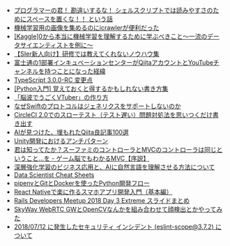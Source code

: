 - [プログラマーの君！ 勘違いするな！ シェルスクリプトでは読みやすさのためにスペースを置くな！！ という話](https://qiita.com/piroor/items/0cb44663430bfc66c204)
- [機械学習用の画像を集めるのにicrawlerが便利だった](https://qiita.com/tkt989/items/84c6581dfa1d9a42dc2d)
- [[Kaggle]0から本当に機械学習を理解するために学ぶべきこと～一流のデータサイエンティストを例に～](https://qiita.com/zenonnp/items/9cbb2860505a32059d89)
- [【SIer新人向け】研修では教えてくれないノウハウ集](https://qiita.com/old-stone/items/6221824566116710453f)
- [富士通の1部署インキュベーションセンターがQiitaアカウントとYouTubeチャンネルを持つことになった経緯](https://qiita.com/Fujitsu_IncubationCenter/items/241571dc04dabd739b73)
- [TypeScript 3.0.0-RC 変更点](https://qiita.com/vvakame/items/57a0559c45b88b2ae168)
- [[Python入門] 覚えておくと得するかもしれない書き方集](https://qiita.com/tyokuyoku/items/ed2a7081d59958adaeb9)
- [「脳波でうごくVTuber」の作り方](https://qiita.com/Fujitsu_IncubationCenter/items/111223ddbe01a23f9d68)
- [なぜSwiftのプロトコルはジェネリクスをサポートしないのか](https://qiita.com/koher/items/b21879a31210f7408502)
- [CircleCI 2.0でのスローテスト（テスト遅い）問題対処法を思いつくだけ書き出す](https://qiita.com/terrierscript/items/80dede32cc7935193b70)
- [AIが見つけた、埋もれたQiita良記事100選](https://qiita.com/youwht/items/900fb5f4e80b11e593a6)
- [Unity開発におけるアンチパターン](https://qiita.com/rookx/items/39d0dbcf9bea0321ee63)
- [君は知ってたか？スーファミのコントローラとMVCのコントローラは同じということ…を - ゲーム脳でもわかるMVC【序説】](https://qiita.com/sasanquaneuf/items/c9f62575a775a165ce5f)
- [深層強化学習のビジネス応用と、AIに自然言語を理解させる方法について](https://qiita.com/sugulu/items/824b6951088ad79222da)
- [Data Scientist Cheat Sheets](https://qiita.com/akatsukaha/items/8205d731d40bf694ce9c)
- [pipenvとGitとDockerを使ったPython開発フロー](https://qiita.com/Aruneko/items/796d7eeb61e1f36ae4a0)
- [React Nativeで楽に作るスマホアプリ開発入門（基本編）](https://qiita.com/teradonburi/items/355a20e6d32bb719ef76)
- [Rails Developers Meetup 2018 Day 3 Extreme スライドまとめ](https://qiita.com/dyoshimitsu/items/7747ccbadbb6711cbee5)
- [SkyWay WebRTC GWとOpenCVなんかを組み合わせて顔検出とかやってみた](https://qiita.com/komasshu/items/757480e9924f27957778)
- [2018/07/12 に発生したセキュリティ インシデント (eslint-scope@3.7.2) について](https://qiita.com/mysticatea/items/0141657e4478d9cf4614)
